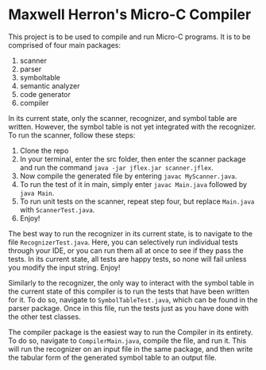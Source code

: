 # Maxwell Herron's Micro-C Compiler

This project is to be used to compile and run Micro-C programs. It is to be comprised of four main packages:

1. scanner
2. parser
3. symboltable
4. semantic analyzer
5. code generator
6. compiler
 
In its current state, only the scanner, recognizer, and symbol table are written. However, the 
symbol table is not yet integrated with the recognizer. To run the scanner, follow these steps:

1. Clone the repo
2. In your terminal, enter the src folder, then enter the scanner package and run the command
`java -jar jflex.jar scanner.jflex`.
3. Now compile the generated file by entering `javac MyScanner.java`.
4. To run the test of it in main, simply enter `javac Main.java` followed by
`java Main`.
5. To run unit tests on the scanner, repeat step four, but replace `Main.java` with `ScannerTest.java`.
6. Enjoy!

The best way to run the recognizer in its current state, is to navigate to the file `RecognizerTest.java`.
Here, you can selectively run individual tests through your IDE, or you can run them all at once
to see if they pass the tests. In its current state, all tests are happy tests, so none will fail unless
you modify the input string. Enjoy!

Similarly to the recognizer, the only way to interact with the symbol table in the current state of this compiler is to
run the tests that have been written for it. To do so, navigate to `SymbolTableTest.java`, which can be found in the
parser package. Once in this file, run the tests just as you have done with the other test classes.

The compiler package is the easiest way to run the Compiler in its entirety. To do so, navigate to `CompilerMain.java`,
compile the file, and run it. This will run the recognizer on an input file in the same package, and then write the 
tabular form of the generated symbol table to an output file.
